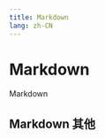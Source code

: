```yaml
---
title: Markdown
lang: zh-CN
---
```


# Markdown

Markdown

<!-- ## Basic

:::demo
markdown/basic
::: -->

<!-- ## 化工大纲 yaml

:::demo
markdown/yaml/index

>>>subs
[markdown/yaml/provider/index, markdown/yaml/provider/useRequest, markdown/yaml/provider/static-roles]
>>>
::: -->

## Markdown 其他
